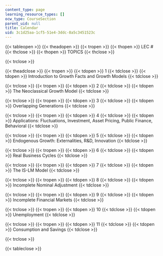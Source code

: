 ```yaml
---
content_type: page
learning_resource_types: []
ocw_type: CourseSection
parent_uid: null
title: Calendar
uid: 3c1d25aa-1cf5-51e4-3ddc-8a5c3451523c
---
```


{{< tableopen >}}
{{< theadopen >}}
{{< tropen >}}
{{< thopen >}}
LEC #
{{< thclose >}}
{{< thopen >}}
TOPICS
{{< thclose >}}

{{< trclose >}}

{{< theadclose >}}
{{< tropen >}}
{{< tdopen >}}
1
{{< tdclose >}}
{{< tdopen >}}
Introduction to Growth Facts and Growth Models
{{< tdclose >}}

{{< trclose >}}
{{< tropen >}}
{{< tdopen >}}
2
{{< tdclose >}}
{{< tdopen >}}
The Neoclassical Growth Model
{{< tdclose >}}

{{< trclose >}}
{{< tropen >}}
{{< tdopen >}}
3
{{< tdclose >}}
{{< tdopen >}}
Overlapping Generations
{{< tdclose >}}

{{< trclose >}}
{{< tropen >}}
{{< tdopen >}}
4
{{< tdclose >}}
{{< tdopen >}}
Applications: Fluctuations, Investment, Asset Pricing, Public Finance, Behavioral
{{< tdclose >}}

{{< trclose >}}
{{< tropen >}}
{{< tdopen >}}
5
{{< tdclose >}}
{{< tdopen >}}
Endogenous Growth: Externalities, R&D, Innovation
{{< tdclose >}}

{{< trclose >}}
{{< tropen >}}
{{< tdopen >}}
6
{{< tdclose >}}
{{< tdopen >}}
Real Business Cycles
{{< tdclose >}}

{{< trclose >}}
{{< tropen >}}
{{< tdopen >}}
7
{{< tdclose >}}
{{< tdopen >}}
The IS-LM Model
{{< tdclose >}}

{{< trclose >}}
{{< tropen >}}
{{< tdopen >}}
8
{{< tdclose >}}
{{< tdopen >}}
Incomplete Nominal Adjustment
{{< tdclose >}}

{{< trclose >}}
{{< tropen >}}
{{< tdopen >}}
9
{{< tdclose >}}
{{< tdopen >}}
Incomplete Financial Markets
{{< tdclose >}}

{{< trclose >}}
{{< tropen >}}
{{< tdopen >}}
10
{{< tdclose >}}
{{< tdopen >}}
Unemployment
{{< tdclose >}}

{{< trclose >}}
{{< tropen >}}
{{< tdopen >}}
11
{{< tdclose >}}
{{< tdopen >}}
Consumption and Savings
{{< tdclose >}}

{{< trclose >}}

{{< tableclose >}}